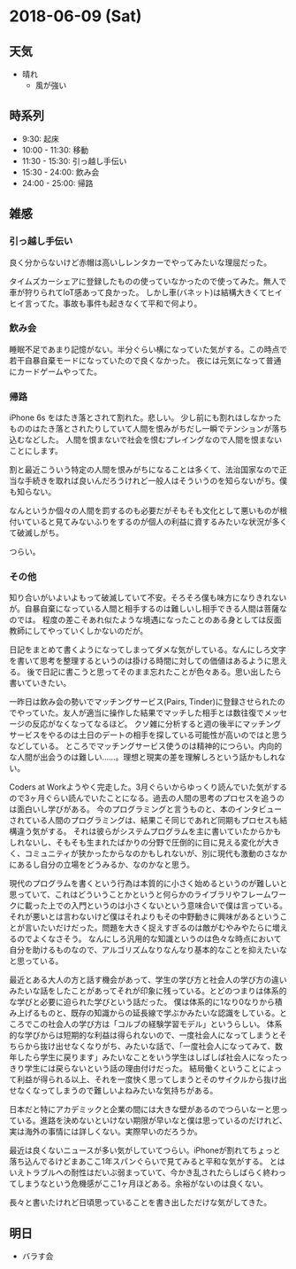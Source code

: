 # 2018-06-09 (Sat)

## 天気

- 晴れ
  - 風が強い

## 時系列

- 9:30: 起床
- 10:00 - 11:30: 移動
- 11:30 - 15:30: 引っ越し手伝い
- 15:30 - 24:00: 飲み会
- 24:00 - 25:00: 帰路

## 雑感

### 引っ越し手伝い

良く分からないけど赤帽は高いしレンタカーでやってみたいな理屈だった。

タイムズカーシェアに登録したものの使っていなかったので使ってみた。無人で車が狩りられてIoT感あって良かった。
しかし車(バネット)は結構大きくてヒイヒイ言ってた。事故も事件も起きなくて平和で何より。

### 飲み会

睡眠不足であまり記憶がない。半分ぐらい横になっていた気がする。この時点で若干自暴自棄モードになっていたので良くなかった。
夜には元気になって普通にカードゲームやってた。


### 帰路

iPhone 6s をはたき落とされて割れた。悲しい。
少し前にも割れはしなかったもののはたき落とされたりしていて人間を恨みがちだし一瞬でテンションが落ち込むなどした。
人間を恨まないで社会を恨むプレイングなので人間を恨まないことにします。

割と最近こういう特定の人間を恨みがちになることは多くて、法治国家なので正当な手続きを取れば良いんだろうけれど一般人はそういうのを知らないがち。僕も知らない。

なんというか個々の人間を罰するのも必要だがそもそも文化として悪いものが根付いていると見てみないふりをするのが個人の利益に資するみたいな状況が多くて破滅しがち。

つらい。

### その他

知り合いがいよいよもって破滅していて不安。そろそろ僕も味方になりきれないが。自暴自棄になっている人間と相手するのは難しいし相手できる人間は菩薩なのでは。
程度の差こそあれ似たような境遇になったことのある身としては反面教師にしてやっていくしかないのだが。

日記をまとめて書くようになってしまってダメな気がしている。なんにしろ文字を書いて思考を整理するというのは掛ける時間に対しての価値はあるように思える。
後で日記に書こうと思ってそのまま忘れたことが色々ある。思い出したら書いていきたい。

一昨日は飲み会の勢いでマッチングサービス(Pairs, Tinder)に登録させられたのでやっていた。友人が適当に操作した結果でマッチした相手とは数往復でメッセージの反応がなくなってなるほど。
クソ雑に分析すると週の後半にマッチングサービスをやるのは土日のデートの相手を探している可能性が高いのではと思うなどしている。
ところでマッチングサービス使うのは精神的につらい。内向的な人間が出会うのは難しい……。理想と現実の差を理解しろという話かもしれない。

Coders at Workようやく完走した。3月ぐらいからゆっくり読んでいた気がするので3ヶ月ぐらい読んでいたことになる。過去の人間の思考のプロセスを追うのは面白いし学びがある。
今のプログラミングと言うものと、本のインタビューされている人間のプログラミングは、結果こそ同じであれど同期もプロセスも結構違う気がする。
それは彼らがシステムプログラムを主に書いていたからかもしれないし、そもそも生まれたばかりの分野で圧倒的に目に見える変化が大きく、コミュニティが狭かったからなのかもしれないが、別に現代も激動のさなかにあるし自分の立場をどうみるか、なのかなと思う。

現代のプログラムを書くという行為は本質的に小さく始めるというのが難しいと思っていて、これはどういうことかというと何らかのライブラリやフレームワークに載った上での入門というのは小さくないという意味合いで僕は言っている。
それが悪いとは言わないけど僕はそれよりもその中野動きに興味があるということが言いたいだけだった。問題を大きく捉えすぎるのは敵がむやみやたらに増えるのでよくなさそう。
なんにしろ汎用的な知識というのは色々な時点において自分を助けるものなので、アルゴリズムなりなんなり基本的なことを抑えたいなと思っている。

最近とある大人の方と話す機会があって、学生の学び方と社会人の学び方の違いみたいな話をしたことがあってそれが印象に残っている。とどのつまりは体系的な学びと必要に迫られた学びという話だった。
僕は体系的に1なり0なりから積み上げるものと、既存の知識からの延長線で学ぶかみたいな認識をしている。ところでこの社会人の学び方は「コルブの経験学習モデル」というらしい。
体系的な学びからは短期的な利益は得られないので、一度社会人になってしまうとそちらから抜け出せなくなりがち、みたいな話で、「一度社会人になってみて、数年したら学生に戻ります」みたいなことをいう学生はしばしば社会人になったっきり学生には戻らないという話の理由付けだった。
結局働くということによって利益が得られる以上、それを一度快く思ってしまうとそのサイクルから抜け出せなくなってしまうので難しいよねみたいな気持ちがある。

日本だと特にアカデミックと企業の間には大きな壁があるのでつらいなーと思っている。進路を決めないといけない期限が早いなと僕は思っているのだけれど、実は海外の事情には詳しくない。実際早いのだろうか。

最近は良くないニュースが多い気がしていてつらい。iPhoneが割れてちょっと落ち込んでるけどまあここ1年スパンぐらいで見てみると平和な気がする。
とはいえトラブルへの耐性はだいぶ弱まっていて、今かき乱されたらしばらく終わってしまうなという危機感がここ1ヶ月ほどある。余裕がないのは良くない。

長々と書いたけれど日頃思っていることを書き出しただけな気がしてきた。

## 明日

- バラす会
